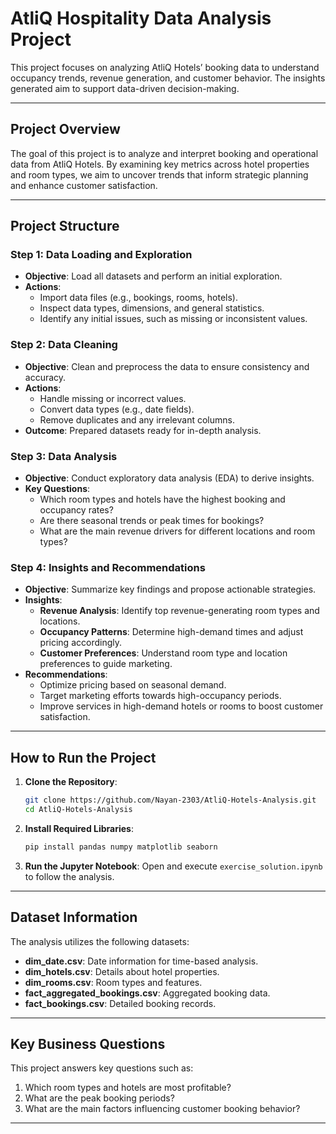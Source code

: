 # AtliQ Hospitality Data Analysis Project

This project focuses on analyzing AtliQ Hotels’ booking data to understand occupancy trends, revenue generation, and customer behavior. The insights generated aim to support data-driven decision-making.

---

## Project Overview

The goal of this project is to analyze and interpret booking and operational data from AtliQ Hotels. By examining key metrics across hotel properties and room types, we aim to uncover trends that inform strategic planning and enhance customer satisfaction.

---

## Project Structure

### Step 1: Data Loading and Exploration
   - **Objective**: Load all datasets and perform an initial exploration.
   - **Actions**:
     - Import data files (e.g., bookings, rooms, hotels).
     - Inspect data types, dimensions, and general statistics.
     - Identify any initial issues, such as missing or inconsistent values.

### Step 2: Data Cleaning
   - **Objective**: Clean and preprocess the data to ensure consistency and accuracy.
   - **Actions**:
     - Handle missing or incorrect values.
     - Convert data types (e.g., date fields).
     - Remove duplicates and any irrelevant columns.
   - **Outcome**: Prepared datasets ready for in-depth analysis.

### Step 3: Data Analysis
   - **Objective**: Conduct exploratory data analysis (EDA) to derive insights.
   - **Key Questions**:
     - Which room types and hotels have the highest booking and occupancy rates?
     - Are there seasonal trends or peak times for bookings?
     - What are the main revenue drivers for different locations and room types?

### Step 4: Insights and Recommendations
   - **Objective**: Summarize key findings and propose actionable strategies.
   - **Insights**:
     - **Revenue Analysis**: Identify top revenue-generating room types and locations.
     - **Occupancy Patterns**: Determine high-demand times and adjust pricing accordingly.
     - **Customer Preferences**: Understand room type and location preferences to guide marketing.
   - **Recommendations**:
     - Optimize pricing based on seasonal demand.
     - Target marketing efforts towards high-occupancy periods.
     - Improve services in high-demand hotels or rooms to boost customer satisfaction.

---

## How to Run the Project

1. **Clone the Repository**:
    ```bash
    git clone https://github.com/Nayan-2303/AtliQ-Hotels-Analysis.git
    cd AtliQ-Hotels-Analysis
    ```

2. **Install Required Libraries**:
    ```bash
    pip install pandas numpy matplotlib seaborn
    ```

3. **Run the Jupyter Notebook**:
    Open and execute `exercise_solution.ipynb` to follow the analysis.

---

## Dataset Information

The analysis utilizes the following datasets:
- **dim_date.csv**: Date information for time-based analysis.
- **dim_hotels.csv**: Details about hotel properties.
- **dim_rooms.csv**: Room types and features.
- **fact_aggregated_bookings.csv**: Aggregated booking data.
- **fact_bookings.csv**: Detailed booking records.

---

## Key Business Questions

This project answers key questions such as:
1. Which room types and hotels are most profitable?
2. What are the peak booking periods?
3. What are the main factors influencing customer booking behavior?

---

